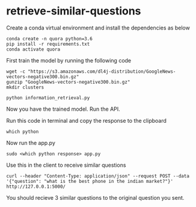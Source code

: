 # retrieve-similar-questions

Create a conda virtual environment and install the dependencies as below

```
conda create -n quora python=3.6
pip install -r requirements.txt
conda activate quora
```


First train the model by running the following code

```
wget -c "https://s3.amazonaws.com/dl4j-distribution/GoogleNews-vectors-negative300.bin.gz"
gunzip "GoogleNews-vectors-negative300.bin.gz"
mkdir clusters

python information_retrieval.py
```

Now you have the trained model. Run the API.

Run this code in terminal and copy the response to the clipboard
```
which python
```

Now run the app.py 
```
sudo <which python response> app.py
```

Use this in the client to receive similar questions 
```
curl --header "Content-Type: application/json" --request POST --data '{"question": "what is the best phone in the indian market?"}' http://127.0.0.1:5000/ 
```

You should recieve 3 similar questions to the original question you sent.
